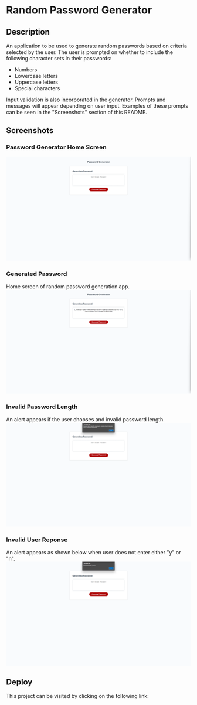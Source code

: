 # Random Password Generator

## Description
An application to be used to generate random passwords based on criteria selected by the user. The user is prompted on whether to include the following character sets in their passwords:
* Numbers
* Lowercase letters
* Uppercase letters
* Special characters

Input validation is also incorporated in the generator. Prompts and messages will appear depending on user input. Examples of these prompts can be seen in the "Screenshots" section of this README.


## Screenshots

### Password Generator Home Screen
![Password Generator Home](./assets/images/password-generation-home.png)

### Generated Password
Home screen of random password generation app.
![Password Generation Complete](./assets/images/generated-password.png)

### Invalid Password Length
An alert appears if the user chooses and invalid password length.
![Invalid Password Length Alert](./assets/images/invalid-password-length.png)

### Invalid User Reponse
An alert appears as shown below when user does not enter either "y" or "n".
![Invalid User Reponse Alert](./assets/images/invalid-answer.png)

## Deploy
This project can be visited by clicking on the following link:


